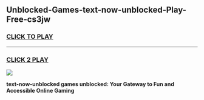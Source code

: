 
## Unblocked-Games-text-now-unblocked-Play-Free-cs3jw
<h3>
<a href="https://premium76.site?title=text-now-unblocked&ref=21A">CLICK TO PLAY</a></h3>
<hr>

<h3>
<a href="https://premium76.site?title=text-now-unblocked&ref=21A">CLICK 2 PLAY</a>
  
</h3>

<a href="https://premium76.site?title=text-now-unblocked&ref=21A"><img src="https://clearcache.store/games.png"></a>


**text-now-unblocked games unblocked: Your Gateway to Fun and Accessible Online Gaming**
